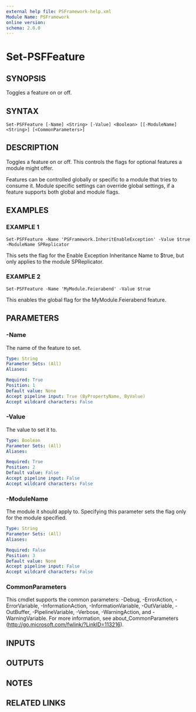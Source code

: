 ```yaml
---
external help file: PSFramework-help.xml
Module Name: PSFramework
online version:
schema: 2.0.0
---
```


# Set-PSFFeature

## SYNOPSIS
Toggles a feature on or off.

## SYNTAX

```
Set-PSFFeature [-Name] <String> [-Value] <Boolean> [[-ModuleName] <String>] [<CommonParameters>]
```

## DESCRIPTION
Toggles a feature on or off.
This controls the flags for optional features a module might offer.

Features can be controlled globally or specific to a module that tries to consume it.
Module specific settings can override global settings, if a feature supports both global and module flags.

## EXAMPLES

### EXAMPLE 1
```
Set-PSFFeature -Name 'PSFramework.InheritEnableException' -Value $true -ModuleName SPReplicator
```

This sets the flag for the Enable Exception Inheritance Name to $true, but only applies to the module SPReplicator.

### EXAMPLE 2
```
Set-PSFFeature -Name 'MyModule.Feierabend' -Value $true
```

This enables the global flag for the MyModule.Feierabend feature.

## PARAMETERS

### -Name
The name of the feature to set.

```yaml
Type: String
Parameter Sets: (All)
Aliases:

Required: True
Position: 1
Default value: None
Accept pipeline input: True (ByPropertyName, ByValue)
Accept wildcard characters: False
```

### -Value
The value to set it to.

```yaml
Type: Boolean
Parameter Sets: (All)
Aliases:

Required: True
Position: 2
Default value: False
Accept pipeline input: False
Accept wildcard characters: False
```

### -ModuleName
The module it should apply to.
Specifying this parameter sets the flag only for the module specified.

```yaml
Type: String
Parameter Sets: (All)
Aliases:

Required: False
Position: 3
Default value: None
Accept pipeline input: False
Accept wildcard characters: False
```

### CommonParameters
This cmdlet supports the common parameters: -Debug, -ErrorAction, -ErrorVariable, -InformationAction, -InformationVariable, -OutVariable, -OutBuffer, -PipelineVariable, -Verbose, -WarningAction, and -WarningVariable. For more information, see about_CommonParameters (http://go.microsoft.com/fwlink/?LinkID=113216).

## INPUTS

## OUTPUTS

## NOTES

## RELATED LINKS
